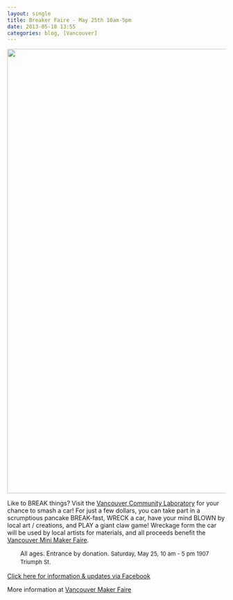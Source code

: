 ```yaml
---
layout: single
title: Breaker Faire - May 25th 10am-5pm
date: 2013-05-18 13:55
categories: blog, [Vancouver]
---
```

<a href="http://vancouver.hackspace.ca/wp/wp-content/uploads/2013/05/BREAKfast2-newnew.jpg"><img class="size-large wp-image-1817" title="BREAKfast2-newnew" alt="" src="http://vancouver.hackspace.ca/wp/wp-content/uploads/2013/05/BREAKfast2-newnew-674x1024.jpg" width="674" height="1024" /></a>

Like to BREAK things? Visit the <a href="http://vancommunitylab.com/">Vancouver Community Laboratory</a> for your chance to smash a car! For just a few dollars, you can take part in a scrumptious pancake BREAK-fast, WRECK a car, have your mind BLOWN by local art / creations, and PLAY a giant claw game! Wreckage form the car will be used by local artists for materials, and all proceeds benefit the <a href="http://makerfaire.ca/">Vancouver Mini Maker Faire</a>.
<p style="padding-left: 30px;">All ages. Entrance by donation.
<span style="font-size: 13px; line-height: 19px;">Saturday, May 25, 10 am - 5 pm
</span><span style="font-size: 13px; line-height: 19px;">1907 Triumph St.</span></p>
<a href="https://www.facebook.com/events/144549572397883/?ref=ts&amp;fref=ts">Click here for information &amp; updates via Facebook</a>

More information at <a href="http://vancouver.makerfaire.ca/breaker-faire-may-25th/">Vancouver Maker Faire</a>
